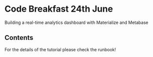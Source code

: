 # Code Breakfast 24th June
Building a real-time analytics dashboard with Materialize and Metabase

## Contents
For the details of the tutorial please check the runbook!

